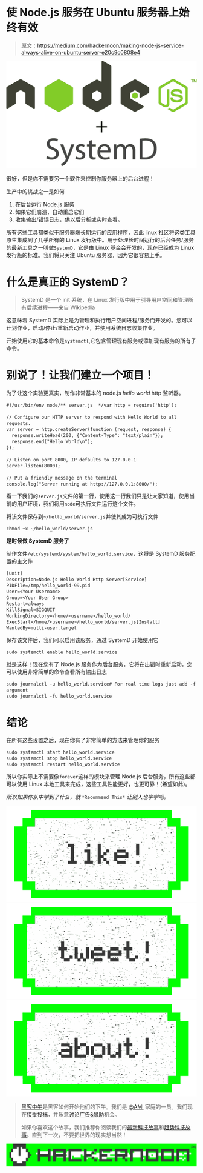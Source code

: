 # 使 Node.js 服务在 Ubuntu 服务器上始终有效

> 原文：<https://medium.com/hackernoon/making-node-js-service-always-alive-on-ubuntu-server-e20c9c0808e4>

![](img/6ab452e8ea03c4e08a695d6a831bddef.png)

很好，但是你不需要另一个软件来控制你服务器上的后台进程！

生产中的挑战之一是如何

1.  在后台运行 Node.js 服务
2.  如果它们崩溃，自动重启它们
3.  收集输出/错误日志，供以后分析或实时查看。

所有这些工具都类似于服务器端长期运行的应用程序，因此 linux 社区将这类工具原生集成到了几乎所有的 Linux 发行版中。用于处理长时间运行的后台任务/服务的最新工具之一叫做`SystemD`，它是由 Linux 基金会开发的，现在已经成为 Linux 发行版的标准。我们将只关注 Ubuntu 服务器，因为它很容易上手。

# 什么是真正的 SystemD？

> SystemD 是一个 init 系统，在 Linux 发行版中用于引导用户空间和管理所有后续进程——来自 Wikipedia

这意味着 SystemD 实际上是为管理和执行用户空间进程/服务而开发的。您可以计划作业，启动/停止/重新启动作业，并使用系统日志收集作业。

开始使用它的基本命令是`systemctl`,它包含管理现有服务或添加现有服务的所有子命令。

# 别说了！让我们建立一个项目！

为了让这个实验更真实，制作非常基本的 node.js *hello world* http 监听器。

```
#!/usr/bin/env node/** server.js  */var http = require('http');

// Configure our HTTP server to respond with Hello World to all requests.
var server = http.createServer(function (request, response) {
  response.writeHead(200, {"Content-Type": "text/plain"});
  response.end("Hello World\n");
});

// Listen on port 8000, IP defaults to 127.0.0.1
server.listen(8000);

// Put a friendly message on the terminal
console.log("Server running at http://127.0.0.1:8000/");
```

看一下我们的`server.js`文件的第一行，使用这一行我们只是让大家知道，使用当前的用户环境，我们将用`node`可执行文件运行这个文件。

将该文件保存到`~/hello_world/server.js`并使其成为可执行文件

```
chmod +x ~/hello_world/server.js
```

**是时候做 SystemD 服务了**

制作文件`/etc/systemd/system/hello_world.service`，这将是 SystemD 服务配置的主文件

```
[Unit]
Description=Node.js Hello World Http Server[Service]
PIDFile=/tmp/hello_world-99.pid
User=<Your Username>
Group=<Your User Group>
Restart=always
KillSignal=SIGQUIT
WorkingDirectory=/home/<username>/hello_world/
ExecStart=/home/<username>/hello_world/server.js[Install]
WantedBy=multi-user.target
```

保存该文件后，我们可以启用该服务，通过 SystemD 开始使用它

```
sudo systemctl enable hello_world.service
```

就是这样！现在您有了 Node.js 服务作为后台服务，它将在出错时重新启动，您可以使用非常简单的命令查看所有输出日志

```
sudo journalctl -u hello_world.service# For real time logs just add -f argument
sudo journalctl -fu hello_world.service
```

# 结论

在所有这些设置之后，现在你有了非常简单的方法来管理你的服务

```
sudo systemctl start hello_world.service
sudo systemctl stop hello_world.service
sudo systemctl restart hello_world.service
```

所以你实际上不需要像`forever`这样的模块来管理 Node.js 后台服务，所有这些都可以使用 Linux 本地工具来完成，这些工具性能更好，也更可靠！(希望如此)。

*所以如果你从中学到了什么，就* `*Recommend This*` *让别人也学学吧。*

[![](img/50ef4044ecd4e250b5d50f368b775d38.png)](http://bit.ly/HackernoonFB)[![](img/979d9a46439d5aebbdcdca574e21dc81.png)](https://goo.gl/k7XYbx)[![](img/2930ba6bd2c12218fdbbf7e02c8746ff.png)](https://goo.gl/4ofytp)

> [黑客中午](http://bit.ly/Hackernoon)是黑客如何开始他们的下午。我们是 [@AMI](http://bit.ly/atAMIatAMI) 家庭的一员。我们现在[接受投稿](http://bit.ly/hackernoonsubmission)，并乐意[讨论广告&赞助](mailto:partners@amipublications.com)机会。
> 
> 如果你喜欢这个故事，我们推荐你阅读我们的[最新科技故事](http://bit.ly/hackernoonlatestt)和[趋势科技故事](https://hackernoon.com/trending)。直到下一次，不要把世界的现实想当然！

![](img/be0ca55ba73a573dce11effb2ee80d56.png)